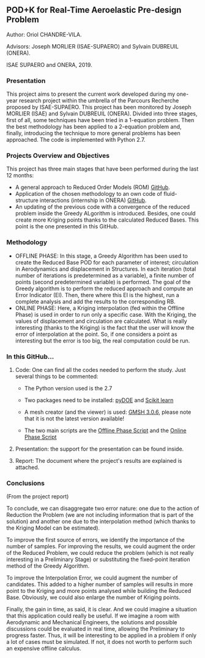 ## POD+K for Real-Time Aeroelastic Pre-design Problem

Author: Oriol CHANDRE-VILA.

Advisors: Joseph MORLIER (ISAE-SUPAERO) and Sylvain DUBREUIL (ONERA). 

ISAE SUPAERO and ONERA, 2019.

### Presentation

This project aims to present the current work developed during my one-year research project within the umbrella of the Parcours Recherche proposed by ISAE-SUPAERO. This project has been monitored by Joseph MORLIER (ISAE) and Sylvain DUBREUIL (ONERA). Divided into three stages, first of all, some techniques have been tried in a 1-equation problem. Then the best methodology has been applied to a 2-equation problem and, finally, introducing the technique to more general problems has been approached.
The code is implemented with Python 2.7.


### Projects Overview and Objectives
This project has three main stages that have been performed during the last 12 months:

- A general approach to Reduced Order Models (ROM) [GitHub](https://github.com/mid2SUPAERO/PGD-ROM_CHANDRE).
- Application of the chosen methodology to an own code of fluid-structure interactions (internship in ONERA) [GitHub](https://github.com/mid2SUPAERO/POD-K_v1-CHANDRE).
- An updating of the previous code with a convergence of the reduced problem inside the Greedy ALgorithm is introduced. Besides, one could create more Kriging points thanks to the calculated Reduced Bases. This point is the one presented in this GitHub.

### Methodology

- OFFLINE PHASE: In this stage, a Greedy Algorithm has been used to create the Reduced Base POD for each parameter of interest; circulation in Aerodynamics and displacement in Structures. In each iteration (total number of iterations is predetermined as a variable), a finite number of points (second predetermined variable) is performed. The goal of the Greedy algorithm is to perform the reduced approach and compute an Error Indicator (EI). Then, there where this EI is the highest, run a complete analysis and add the results to the corresponding RB.
- ONLINE PHASE: Here, a Kriging interpolation (fed within the Offline Phase) is used in order to run only a specific case. With the Kriging, the values of displacement and circulation are calculated. What is really interesting (thanks to the Kriging) is the fact that the user will know the error of interpolation at the point. So, if one considers a point as interesting but the error is too big, the real computation could be run.

### In this GitHub...

1. Code: One can find all the codes needed to perform the study. Just several things to be commented:

    - The Python version used is the 2.7
    
    - Two packages need to be installed: [pyDOE](https://anaconda.org/conda-forge/pydoe) and [Scikit learn](https://anaconda.org/anaconda/scikit-learn)

    - A mesh creator (and the viewer) is used: [GMSH 3.0.6](https://gitlab.onelab.info/gmsh/gmsh/tags), please note that it is not the latest version available!
    
    - The two main scripts are the [Offline Phase Script](https://github.com/mid2SUPAERO/Stage_CHANDRE_POD/blob/master/Code/aero_struct/study/Offline_aerostruct.py) and the [Online Phase Script](https://github.com/mid2SUPAERO/Stage_CHANDRE_POD/blob/master/Code/aero_struct/study/Online_aerostruct.py)

2. Presentation: the support for the presentation can be found inside.

3. Report: The document where the project's results are explained is attached.

### Conclusions

(From the project report)

To conclude, we can disaggregate two error nature: one due to the action of Reduction the Problem (we are not including information that is part of the solution) and another one due to the interpolation method (which thanks to the Kriging Model can be estimated).

To improve the first source of errors, we identify the importance of the number of samples. For improving the results, we could augment the order of the Reduced Problem, we could reduce the problem (which is not really interesting in a Preliminary Stage) or substituting the fixed-point iteration method of the Greedy Algorithm.

To improve the Interpolation Error, we could augment the number of candidates. This added to a higher number of samples will results in more point to the Kriging and more points analysed while building the Reduced Base. Obviously, we could also enlarge the number of Kriging points.

Finally, the gain in time, as said, it is clear. And we could imagine a situation that this application could really be useful. If we imagine a room with Aerodynamic and Mechanical Engineers, the solutions and possible discussions could be evaluated in real time, allowing the Preliminary to progress faster. Thus, it will be interesting to be applied in a problem if only a lot of cases must be simulated. If not, it does not worth to perform such an expensive offline calculus.
